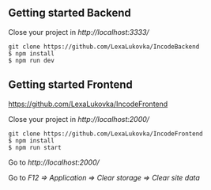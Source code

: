 ## Getting started Backend
Close your project in *http://localhost:3333/*

    git clone https://github.com/LexaLukovka/IncodeBackend
    $ npm install
    $ npm run dev
    
## Getting started Frontend
https://github.com/LexaLukovka/IncodeFrontend

Close your project in *http://localhost:2000/*

    git clone https://github.com/LexaLukovka/IncodeFrontend
    $ npm install
    $ npm run start

Go to *http://localhost:2000/*

Go to *F12 => Application => Clear storage => Clear site data*

